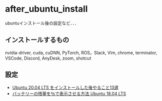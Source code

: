 # after_ubuntu_install
ubuntuインストール後の設定など．．．


## インストールするもの
nvidia-driver, cuda, cuDNN, PyTorch, ROS，Slack, Vim, chrome, terminator, VSCode, Discord, AnyDesk, zoom, shotcut


## 設定
- [Ubuntu 20.04 LTS をインストールした後やること13選](https://qiita.com/outou_hakutou/items/ce06cb3c8c355d5fd87c)
- [バッテリーの残量を％で表示させる方法 Ubuntu 18.04 LTS](https://hiketteiseiotoko.blogspot.com/2019/02/ubuntu-1804-lts_22.html)
